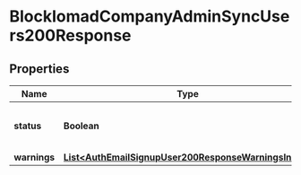 

# BlockIomadCompanyAdminSyncUsers200Response


## Properties

| Name | Type | Description | Notes |
|------------ | ------------- | ------------- | -------------|
|**status** | **Boolean** | Status: true only if token is valid |  |
|**warnings** | [**List&lt;AuthEmailSignupUser200ResponseWarningsInner&gt;**](AuthEmailSignupUser200ResponseWarningsInner.md) |  |  [optional] |



